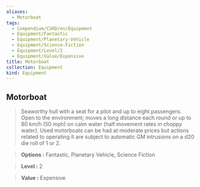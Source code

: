```yaml
---
aliases:
  - Motorboat
tags:
  - Compendium/CSRD/en/Equipment
  - Equipment/Fantastic
  - Equipment/Planetary-Vehicle
  - Equipment/Science-Fiction
  - Equipment/Level/2
  - Equipment/Value/Expensive
title: Motorboat
collection: Equipment
kind: Equipment
---
```

## Motorboat    
    
>Seaworthy hull with a seat for a pilot and up to eight passengers. Open to the environment; moves a long distance each round or up to 80 km/h (50 mph) on calm water (half movement rates in choppy water). Used motorboats can be had at moderate prices but actions related to operating it are subject to automatic GM intrusions on a d20 die roll of 1 or 2.    
> **Options :** Fantastic, Planetary Vehicle, Science Fiction    
> **Level :** 2    
> **Value :** Expensive